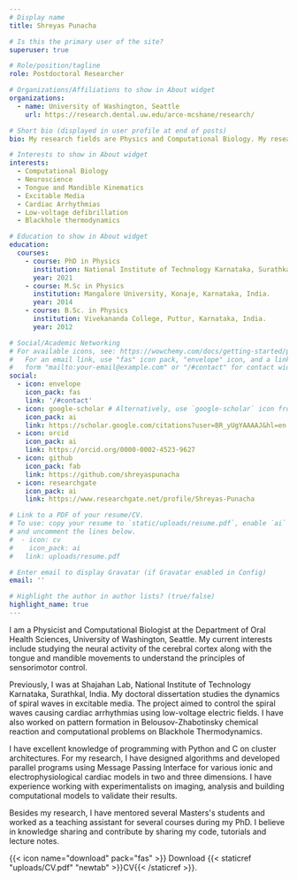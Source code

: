 ```yaml
---
# Display name
title: Shreyas Punacha

# Is this the primary user of the site?
superuser: true

# Role/position/tagline
role: Postdoctoral Researcher

# Organizations/Affiliations to show in About widget
organizations:
  - name: University of Washington, Seattle
    url: https://research.dental.uw.edu/arce-mcshane/research/

# Short bio (displayed in user profile at end of posts)
bio: My research fields are Physics and Computational Biology. My research interests include neuroscience, cardiac arrhythmias, low-voltage defibrillation, excitable media, pattern formation and blackhole thermodynamics.

# Interests to show in About widget
interests:
  - Computational Biology
  - Neuroscience
  - Tongue and Mandible Kinematics
  - Excitable Media
  - Cardiac Arrhythmias
  - Low-voltage defibrillation
  - Blackhole thermodynamics

# Education to show in About widget
education:
  courses:
    - course: PhD in Physics
      institution: National Institute of Technology Karnataka, Surathkal, India.
      year: 2021
    - course: M.Sc in Physics
      institution: Mangalore University, Konaje, Karnataka, India.
      year: 2014
    - course: B.Sc. in Physics
      institution: Vivekananda College, Puttur, Karnataka, India.
      year: 2012

# Social/Academic Networking
# For available icons, see: https://wowchemy.com/docs/getting-started/page-builder/#icons
#   For an email link, use "fas" icon pack, "envelope" icon, and a link in the
#   form "mailto:your-email@example.com" or "/#contact" for contact widget.
social:
  - icon: envelope
    icon_pack: fas
    link: '/#contact'
  - icon: google-scholar # Alternatively, use `google-scholar` icon from `ai` icon pack
    icon_pack: ai
    link: https://scholar.google.com/citations?user=BR_yUgYAAAAJ&hl=en
  - icon: orcid
    icon_pack: ai
    link: https://orcid.org/0000-0002-4523-9627
  - icon: github
    icon_pack: fab
    link: https://github.com/shreyaspunacha
  - icon: researchgate
    icon_pack: ai
    link: https://www.researchgate.net/profile/Shreyas-Punacha

# Link to a PDF of your resume/CV.
# To use: copy your resume to `static/uploads/resume.pdf`, enable `ai` icons in `params.toml`,
# and uncomment the lines below.
#  - icon: cv
#    icon_pack: ai
#   link: uploads/resume.pdf

# Enter email to display Gravatar (if Gravatar enabled in Config)
email: ''

# Highlight the author in author lists? (true/false)
highlight_name: true
---
```

I am a Physicist and Computational Biologist at the Department of Oral Health Sciences, University of Washington, Seattle. My current interests include studying the neural activity of the cerebral cortex along with the tongue and mandible movements to understand the principles of sensorimotor control.

Previously, I was at Shajahan Lab, National Institute of Technology Karnataka, Surathkal, India. My doctoral dissertation studies the dynamics of spiral waves in excitable media. The project aimed to control the spiral waves causing cardiac arrhythmias using low-voltage electric fields. I have also worked on pattern formation in Belousov-Zhabotinsky chemical reaction and computational problems on Blackhole Thermodynamics.

I have excellent knowledge of programming with Python and C on cluster architectures. For my research, I have designed algorithms and developed parallel programs using Message Passing Interface for various ionic and electrophysiological cardiac models in two and three dimensions. I have experience working with experimentalists on imaging, analysis and building computational models to validate their results.

Besides my research, I have mentored several Masters's students and worked as a teaching assistant for several courses during my PhD. I believe in knowledge sharing and contribute by sharing my code, tutorials and lecture notes.

{{< icon name="download" pack="fas" >}} Download {{< staticref "uploads/CV.pdf" "newtab" >}}CV{{< /staticref >}}.
